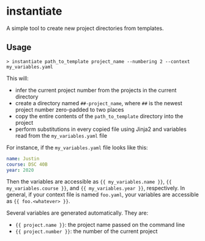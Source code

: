 instantiate
===========

A simple tool to create new project directories from templates.

Usage
-----

```shell
> instantiate path_to_template project_name --numbering 2 --context my_variables.yaml
```

This will:

- infer the current project number from the projects in the current directory
- create a directory named `##-project_name`, where `##` is the newest
  project number zero-padded to two places
- copy the entire contents of the `path_to_template` directory into the project
- perform substitutions in every copied file using Jinja2 and variables read
  from the `my_variables.yaml` file

For instance, if the `my_variables.yaml` file looks like this:

```yaml
name: Justin
course: DSC 40B
year: 2020
```

Then the variables are accessible as `{{ my_variables.name }}`, `{{
my_variables.course }}`, and `{{ my_variables.year }}`, respectively. In general,
if your context file is named `foo.yaml`, your variables are accessible as `{{ foo.<whatever> }}`.

Several variables are generated automatically. They are:

- `{{ project.name }}`: the project name passed on the command line
- `{{ project.number }}`: the number of the current project
